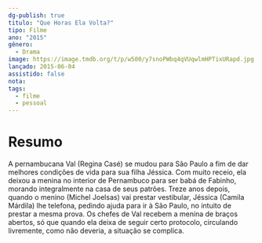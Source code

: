 ```yaml
---
dg-publish: true
titulo: "Que Horas Ela Volta?"
tipo: Filme
ano: "2015"
gênero:
  - Drama
image: https://image.tmdb.org/t/p/w500/y7snoPWbq4qVUqwlmHPTixURapd.jpg
lançado: 2015-06-04
assistido: false
nota:
tags:
  - filme
  - pessoal
---
```

# Resumo
A pernambucana Val (Regina Casé) se mudou para São Paulo a fim de dar melhores condições de vida para sua filha Jéssica. Com muito receio, ela deixou a menina no interior de Pernambuco para ser babá de Fabinho, morando integralmente na casa de seus patrões. Treze anos depois, quando o menino (Michel Joelsas) vai prestar vestibular, Jéssica (Camila Márdila) lhe telefona, pedindo ajuda para ir à São Paulo, no intuito de prestar a mesma prova. Os chefes de Val recebem a menina de braços abertos, só que quando ela deixa de seguir certo protocolo, circulando livremente, como não deveria, a situação se complica.
